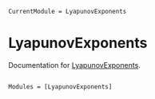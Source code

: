```@meta
CurrentModule = LyapunovExponents
```

# LyapunovExponents

Documentation for [LyapunovExponents](https://github.com/zekeriyasari/LyapunovExponents.jl).

```@index
```

```@autodocs
Modules = [LyapunovExponents]
```
